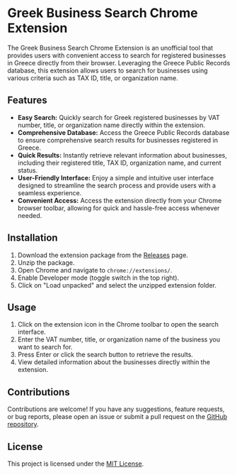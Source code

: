 # Greek Business Search Chrome Extension

The Greek Business Search Chrome Extension is an unofficial tool that provides users with convenient access to search for registered businesses in Greece directly from their browser. Leveraging the Greece Public Records database, this extension allows users to search for businesses using various criteria such as TAX ID, title, or organization name.

## Features

- **Easy Search:** Quickly search for Greek registered businesses by VAT number, title, or organization name directly within the extension.
- **Comprehensive Database:** Access the Greece Public Records database to ensure comprehensive search results for businesses registered in Greece.
- **Quick Results:** Instantly retrieve relevant information about businesses, including their registered title, TAX ID, organization name, and current status.
- **User-Friendly Interface:** Enjoy a simple and intuitive user interface designed to streamline the search process and provide users with a seamless experience.
- **Convenient Access:** Access the extension directly from your Chrome browser toolbar, allowing for quick and hassle-free access whenever needed.

## Installation

1. Download the extension package from the [Releases](https://github.com/JohnFrontzos/greek_business_search_chrome_addon/releases) page.
2. Unzip the package.
3. Open Chrome and navigate to `chrome://extensions/`.
4. Enable Developer mode (toggle switch in the top right).
5. Click on "Load unpacked" and select the unzipped extension folder.

## Usage

1. Click on the extension icon in the Chrome toolbar to open the search interface.
2. Enter the VAT number, title, or organization name of the business you want to search for.
3. Press Enter or click the search button to retrieve the results.
4. View detailed information about the businesses directly within the extension.

## Contributions

Contributions are welcome! If you have any suggestions, feature requests, or bug reports, please open an issue or submit a pull request on the [GitHub repository](https://github.com/JohnFrontzos/greek_business_search_chrome_addon/issues).

## License

This project is licensed under the [MIT License](LICENSE).
